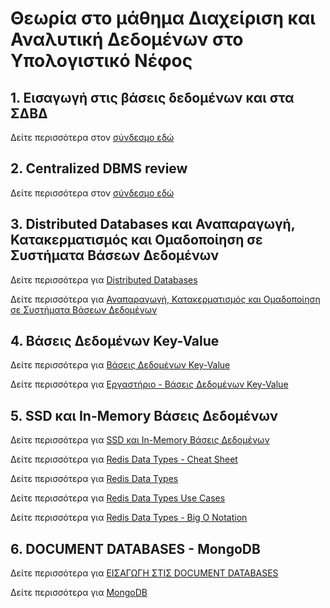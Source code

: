 # Θεωρία στο μάθημα Διαχείριση και Αναλυτική Δεδομένων στο Υπολογιστικό Νέφος

## 1. Εισαγωγή στις βάσεις δεδομένων και στα ΣΔΒΔ

Δείτε περισσότερα στον [σύνδεσμο εδώ](1st_lecture.md)

## 2. Centralized DBMS review

Δείτε περισσότερα στον [σύνδεσμο εδώ](2nd_lecture.md)

## 3. Distributed Databases και Αναπαραγωγή, Κατακερματισμός και Ομαδοποίηση σε Συστήματα Βάσεων Δεδομένων

Δείτε περισσότερα για [Distributed Databases](3rd_lecture_1.md)   

Δείτε περισσότερα για [Αναπαραγωγή, Κατακερματισμός και Ομαδοποίηση σε Συστήματα Βάσεων Δεδομένων](3rd_lecture_2.md)   

## 4. Βάσεις Δεδομένων Key-Value

Δείτε περισσότερα για [Βάσεις Δεδομένων Key-Value](4th_lecture_1.md)   

Δείτε περισσότερα για [Εργαστήριο - Βάσεις Δεδομένων Key-Value](4th_lecture_2.md)   

## 5. SSD και In-Memory Βάσεις Δεδομένων

Δείτε περισσότερα για [SSD και In-Memory Βάσεις Δεδομένων](5th_lecture.md)   

Δείτε περισσότερα για [Redis Data Types - Cheat Sheet](5th_Redis.md)   

Δείτε περισσότερα για [Redis Data Types](5th_Redis_Data_Types.md)   

Δείτε περισσότερα για [Redis Data Types Use Cases](5th_Redis_Data_Types_usecases.md)   

Δείτε περισσότερα για [Redis Data Types - Big O Notation](5th_lecture_Redis_Big_O_Notation.md)   

## 6. DOCUMENT DATABASES - MongoDB

Δείτε περισσότερα για [ΕΙΣΑΓΩΓΗ ΣΤΙΣ DOCUMENT DATABASES](6th_lecture.md)   

Δείτε περισσότερα για [MongoDB](6th_lecture_MongoDB.md)   
